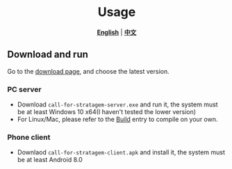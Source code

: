 <div align="center">
  
# Usage

[**English**](./usage.md) | [**中文**](./usage_zh_CN.md)

</div>

## Download and run

Go to the [download page](https://github.com/WisteFinch/Helldivers2CallForStratagemsOnPhone/releases/latest), and choose the latest version.

### PC server

- Download `call-for-stratagem-server.exe` and run it, the system must be at least Windows 10 x64(I haven't tested the lower version)
- For Linux/Mac, please refer to the [Build](./README.md#build) entry to compile on your own.

### Phone client

- Downlaod `call-for-stratagem-client.apk` and install it, the system must be at least Android 8.0
